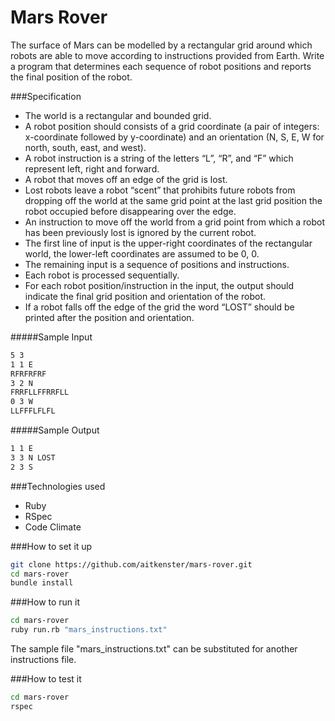 Mars Rover
==========

The surface of Mars can be modelled by a rectangular grid around which robots are able to
move according to instructions provided from Earth. Write a program that
determines each sequence of robot positions and reports the final position of the robot.

###Specification
+ The world is a rectangular and bounded grid.
+ A robot position should consists of a grid coordinate (a pair of integers: x-coordinate followed by
y-coordinate) and an orientation (N, S, E, W for north, south, east, and west).
+ A robot instruction is a string of the letters “L”, “R”, and “F” which represent left, right and forward.
+ A robot that moves off an edge of the grid is lost.
+ Lost robots leave a robot “scent” that prohibits future robots from dropping off the world at the same grid point at the last grid position the robot occupied before disappearing over the edge.
+ An instruction to move off the world from a grid point from which a robot has been previously lost is ignored by the current robot.
+ The first line of input is the upper-right coordinates of the rectangular world, the lower-left
coordinates are assumed to be 0, 0.
+ The remaining input is a sequence of positions and instructions. 
+ Each robot is processed sequentially.
+ For each robot position/instruction in the input, the output should indicate the final grid
position and orientation of the robot.
+ If a robot falls off the edge of the grid the word “LOST” should be printed after the position and orientation.

#####Sample Input

```sh
5 3
1 1 E
RFRFRFRF
3 2 N
FRRFLLFFRRFLL
0 3 W
LLFFFLFLFL
```
#####Sample Output

```sh
1 1 E
3 3 N LOST
2 3 S
```

###Technologies used

+ Ruby
+ RSpec
+ Code Climate

###How to set it up

```sh
git clone https://github.com/aitkenster/mars-rover.git
cd mars-rover
bundle install
```

###How to run it

```sh
cd mars-rover
ruby run.rb "mars_instructions.txt"
```

The sample file "mars_instructions.txt" can be substituted for another instructions file.

###How to test it

```sh
cd mars-rover
rspec
``` 
